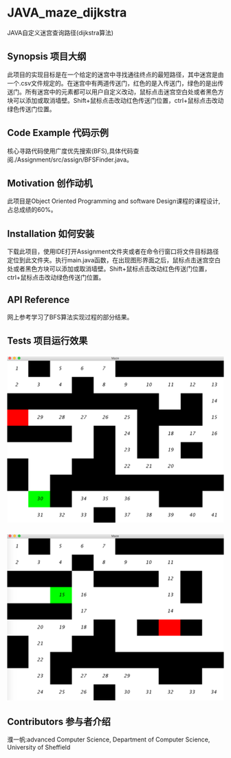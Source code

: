 # JAVA_maze_dijkstra
JAVA自定义迷宫查询路径(dijkstra算法)
## Synopsis 项目大纲
此项目的实现目标是在一个给定的迷宫中寻找通往终点的最短路径，其中迷宫是由一个.csv文件规定的。在迷宫中有两道传送门，红色的是入传送门，绿色的是出传送门。所有迷宫中的元素都可以用户自定义改动，鼠标点击迷宫空白处或者黑色方块可以添加或取消墙壁。Shift+鼠标点击改动红色传送门位置，ctrl+鼠标点击改动绿色传送门位置。
## Code Example 代码示例
核心寻路代码使用广度优先搜索(BFS),具体代码查阅./Assignment/src/assign/BFSFinder.java。
## Motivation 创作动机
此项目是Object Oriented Programming and software Design课程的课程设计,占总成绩的60%。
## Installation 如何安装
下载此项目，使用IDE打开Assignment文件夹或者在命令行窗口将文件目标路径定位到此文件夹。执行main.java函数，在出现图形界面之后，鼠标点击迷宫空白处或者黑色方块可以添加或取消墙壁。Shift+鼠标点击改动红色传送门位置，ctrl+鼠标点击改动绿色传送门位置。
## API Reference
网上参考学习了BFS算法实现过程的部分结果。
## Tests 项目运行效果
### ![](https://github.com/frayds/JAVA_maze_dijkstra/raw/master/demo_pictures/maze.png)
### ![](https://github.com/frayds/JAVA_maze_dijkstra/raw/master/demo_pictures/maze_change.png)
## Contributors 参与者介绍
濮一帆:advanced Computer Science, Department of Computer Science, University of Sheffield
